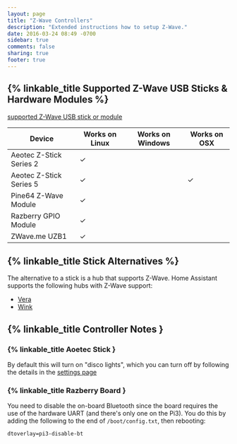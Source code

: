```yaml
---
layout: page
title: "Z-Wave Controllers"
description: "Extended instructions how to setup Z-Wave."
date: 2016-03-24 08:49 -0700
sidebar: true
comments: false
sharing: true
footer: true
---
```


## {% linkable_title Supported Z-Wave USB Sticks & Hardware Modules %}

[supported Z-Wave USB stick or module](https://github.com/OpenZWave/open-zwave/wiki/Controller-Compatibility-List)

| Device                  | Works on Linux | Works on Windows | Works on OSX |
|-------------------------|----------------|------------------|--------------|
| Aeotec Z-Stick Series 2 |   &#10003;     |                  |              |
| Aeotec Z-Stick Series 5 |   &#10003;     |                  |   &#10003;   |
| Pine64 Z-Wave Module    |   &#10003;     |                  |              |
| Razberry GPIO Module    |   &#10003;     |                  |              |
| ZWave.me UZB1           |   &#10003;     |                  |              |

## {% linkable_title Stick Alternatives %}

The alternative to a stick is a hub that supports Z-Wave. Home Assistant supports the following hubs with Z-Wave support:

 - [Vera](/components/vera/)
 - [Wink](/components/wink/)

## {% linkable_title Controller Notes }

### {% linkable_title Aoetec Stick }

By default this will turn on "disco lights", which you can turn off by following the details in the [settings page](z-wave/settings)

### {% linkable_title Razberry Board }

You need to disable the on-board Bluetooth since the board requires the use of the hardware UART (and there's only one on the Pi3). You do this by adding the following to the end of `/boot/config.txt`, then rebooting:

```
dtoverlay=pi3-disable-bt
```
